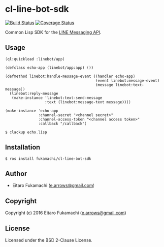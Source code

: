 # cl-line-bot-sdk

[![Build Status](https://travis-ci.org/fukamachi/cl-line-bot-sdk.svg?branch=master)](https://travis-ci.org/fukamachi/cl-line-bot-sdk)
[![Coverage Status](https://coveralls.io/repos/github/fukamachi/cl-line-bot-sdk/badge.svg?branch=master)](https://coveralls.io/github/fukamachi/cl-line-bot-sdk?branch=master)

Common Lisp SDK for the [LINE Messaging API](https://devdocs.line.me/en/).

## Usage

```common-lisp
(ql:quickload :linebot/app)

(defclass echo-app (linebot/app:app) ())

(defmethod linebot:handle-message-event ((handler echo-app)
                                         (event linebot:message-event)
                                         (message linebot:text-message))
  (linebot:reply-message
   (make-instance 'linebot:text-send-message
                  :text (linebot:message-text message))))

(make-instance 'echo-app
               :channel-secret "<channel secret>"
               :channel-access-token "<channel access token>"
               :callback "/callback")
```

```
$ clackup echo.lisp
```

## Installation

```
$ ros install fukamachi/cl-line-bot-sdk
```

## Author

* Eitaro Fukamachi (e.arrows@gmail.com)

## Copyright

Copyright (c) 2016 Eitaro Fukamachi (e.arrows@gmail.com)

## License

Licensed under the BSD 2-Clause License.
